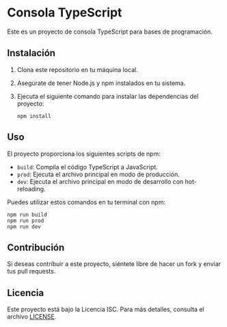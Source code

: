 # Consola TypeScript

Este es un proyecto de consola TypeScript para bases de programación.

## Instalación

1. Clona este repositorio en tu máquina local.
2. Asegúrate de tener Node.js y npm instalados en tu sistema.
3. Ejecuta el siguiente comando para instalar las dependencias del proyecto:

    `npm install`


## Uso

El proyecto proporciona los siguientes scripts de npm:

- `build`: Compila el código TypeScript a JavaScript.
- `prod`: Ejecuta el archivo principal en modo de producción.
- `dev`: Ejecuta el archivo principal en modo de desarrollo con hot-reloading.

Puedes utilizar estos comandos en tu terminal con npm:

    npm run build
    npm run prod
    npm run dev


## Contribución

Si deseas contribuir a este proyecto, siéntete libre de hacer un fork y enviar tus pull requests.

## Licencia

Este proyecto está bajo la Licencia ISC. Para más detalles, consulta el archivo [LICENSE](LICENSE).
